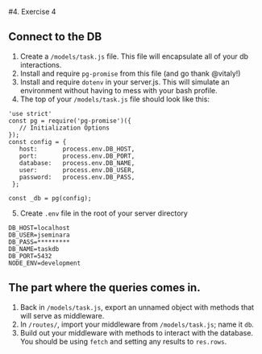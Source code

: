 #4. Exercise 4 

## Connect to the DB
 1. Create a `/models/task.js` file. This file will encapsulate all of your db interactions.
 2. Install and require `pg-promise` from this file (and go thank @vitaly!)
 2. Install and require `dotenv` in your server.js. This will simulate an environment without having to mess with your bash profile.
 3. The top of your `/models/task.js` file should look like this:
 ```
 'use strict'
const pg = require('pg-promise')({
    // Initialization Options
});
const config = {
    host:       process.env.DB_HOST,
    port:       process.env.DB_PORT,
    database:   process.env.DB_NAME,
    user:       process.env.DB_USER,
    password:   process.env.DB_PASS,
  };

const _db = pg(config);
```

 5. Create `.env` file in the root of your server directory

```
DB_HOST=localhost
DB_USER=jseminara
DB_PASS=*********
DB_NAME=taskdb
DB_PORT=5432
NODE_ENV=development
```

## The part where the queries comes in.
 1. Back in `/models/task.js`, export an unnamed object with methods that will serve as middleware.
 3. In `/routes/`, import your middleware from `/models/task.js`; name it `db`. 
 4. Build out your middleware with methods to interact with the database. You should be using `fetch` and setting any results to `res.rows`.

